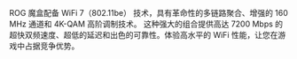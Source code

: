 ROG 魔盒配备 WiFi 7（802.11be） 技术，具有革命性的多链路聚合、增强的 160 MHz 通道和 4K-QAM 高阶调制技术。
这种强大的组合提供高达 7200 Mbps 的超快双频速度、超低的延迟和出色的可靠性。体验高水平的 WiFi 性能，让您在游戏中占据竞争优势。

